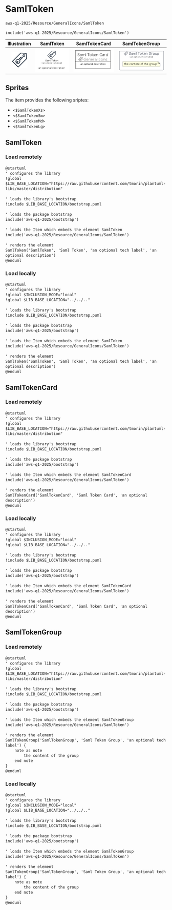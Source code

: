 # SamlToken


```text
aws-q1-2025/Resource/GeneralIcons/SamlToken
```

```text
include('aws-q1-2025/Resource/GeneralIcons/SamlToken')
```



| Illustration | SamlToken | SamlTokenCard | SamlTokenGroup |
| :---: | :---: | :---: | :---: |
| ![illustration for Illustration](../../../aws-q1-2025/Resource/GeneralIcons/SamlToken.png) | ![illustration for SamlToken](../../../aws-q1-2025/Resource/GeneralIcons/SamlToken.Local.png) | ![illustration for SamlTokenCard](../../../aws-q1-2025/Resource/GeneralIcons/SamlTokenCard.Local.png) | ![illustration for SamlTokenGroup](../../../aws-q1-2025/Resource/GeneralIcons/SamlTokenGroup.Local.png) |



## Sprites
The item provides the following sriptes:

- `<$SamlTokenXs>`
- `<$SamlTokenSm>`
- `<$SamlTokenMd>`
- `<$SamlTokenLg>`





## SamlToken

### Load remotely
```plantuml
@startuml
' configures the library
!global $LIB_BASE_LOCATION="https://raw.githubusercontent.com/tmorin/plantuml-libs/master/distribution"

' loads the library's bootstrap
!include $LIB_BASE_LOCATION/bootstrap.puml

' loads the package bootstrap
include('aws-q1-2025/bootstrap')

' loads the Item which embeds the element SamlToken
include('aws-q1-2025/Resource/GeneralIcons/SamlToken')

' renders the element
SamlToken('SamlToken', 'Saml Token', 'an optional tech label', 'an optional description')
@enduml
```

### Load locally
```plantuml
@startuml
' configures the library
!global $INCLUSION_MODE="local"
!global $LIB_BASE_LOCATION="../../.."

' loads the library's bootstrap
!include $LIB_BASE_LOCATION/bootstrap.puml

' loads the package bootstrap
include('aws-q1-2025/bootstrap')

' loads the Item which embeds the element SamlToken
include('aws-q1-2025/Resource/GeneralIcons/SamlToken')

' renders the element
SamlToken('SamlToken', 'Saml Token', 'an optional tech label', 'an optional description')
@enduml
```

## SamlTokenCard

### Load remotely
```plantuml
@startuml
' configures the library
!global $LIB_BASE_LOCATION="https://raw.githubusercontent.com/tmorin/plantuml-libs/master/distribution"

' loads the library's bootstrap
!include $LIB_BASE_LOCATION/bootstrap.puml

' loads the package bootstrap
include('aws-q1-2025/bootstrap')

' loads the Item which embeds the element SamlTokenCard
include('aws-q1-2025/Resource/GeneralIcons/SamlToken')

' renders the element
SamlTokenCard('SamlTokenCard', 'Saml Token Card', 'an optional description')
@enduml
```

### Load locally
```plantuml
@startuml
' configures the library
!global $INCLUSION_MODE="local"
!global $LIB_BASE_LOCATION="../../.."

' loads the library's bootstrap
!include $LIB_BASE_LOCATION/bootstrap.puml

' loads the package bootstrap
include('aws-q1-2025/bootstrap')

' loads the Item which embeds the element SamlTokenCard
include('aws-q1-2025/Resource/GeneralIcons/SamlToken')

' renders the element
SamlTokenCard('SamlTokenCard', 'Saml Token Card', 'an optional description')
@enduml
```

## SamlTokenGroup

### Load remotely
```plantuml
@startuml
' configures the library
!global $LIB_BASE_LOCATION="https://raw.githubusercontent.com/tmorin/plantuml-libs/master/distribution"

' loads the library's bootstrap
!include $LIB_BASE_LOCATION/bootstrap.puml

' loads the package bootstrap
include('aws-q1-2025/bootstrap')

' loads the Item which embeds the element SamlTokenGroup
include('aws-q1-2025/Resource/GeneralIcons/SamlToken')

' renders the element
SamlTokenGroup('SamlTokenGroup', 'Saml Token Group', 'an optional tech label') {
    note as note
        the content of the group
    end note
}
@enduml
```

### Load locally
```plantuml
@startuml
' configures the library
!global $INCLUSION_MODE="local"
!global $LIB_BASE_LOCATION="../../.."

' loads the library's bootstrap
!include $LIB_BASE_LOCATION/bootstrap.puml

' loads the package bootstrap
include('aws-q1-2025/bootstrap')

' loads the Item which embeds the element SamlTokenGroup
include('aws-q1-2025/Resource/GeneralIcons/SamlToken')

' renders the element
SamlTokenGroup('SamlTokenGroup', 'Saml Token Group', 'an optional tech label') {
    note as note
        the content of the group
    end note
}
@enduml
```

